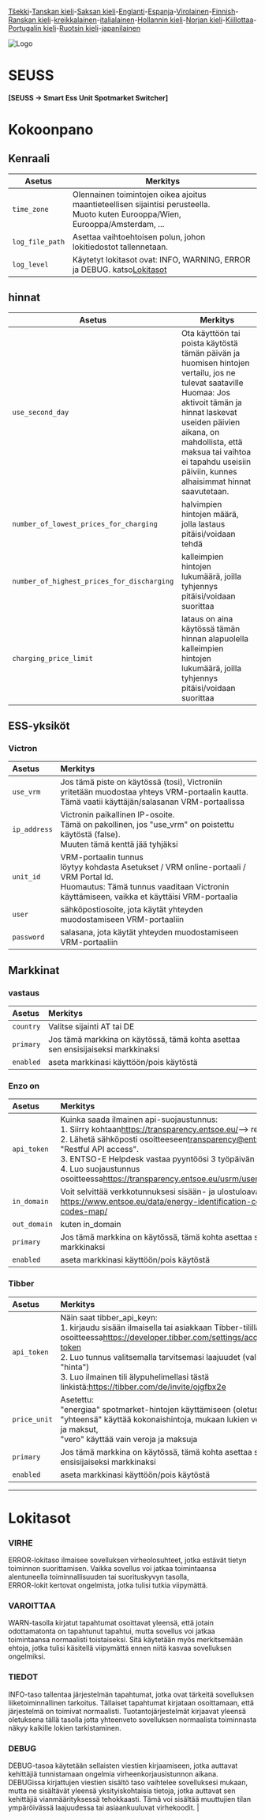 [Tšekki](README.cs.md)-[Tanskan kieli](README.da.md)-[Saksan kieli](README.de.md)-[Englanti](README.md)-[Espanja](README.es.md)-[Virolainen](README.et.md)-[Finnish](README.fi.md)-[Ranskan kieli](README.fr.md)-[kreikkalainen](README.el.md)-[italialainen](README.it.md)-[Hollannin kieli](README.nl.md)-[Norjan kieli](README.no.md)-[Kiillottaa](README.pl.md)-[Portugalin kieli](README.pt.md)-[Ruotsin kieli](README.sv.md)-[japanilainen](README.ja.md)

![Logo](views/static/images/logo-seuss.png?raw=true "SEUSS")

# SEUSS

#### [SEUSS -> Smart Ess Unit Spotmarket Switcher]

# Kokoonpano

## Kenraali

| Asetus          | Merkitys                                                                                                                             |
| --------------- | ------------------------------------------------------------------------------------------------------------------------------------ |
| `time_zone`     | Olennainen toimintojen oikea ajoitus maantieteellisen sijaintisi perusteella.<br/>Muoto kuten Eurooppa/Wien, Eurooppa/Amsterdam, ... |
| `log_file_path` | Asettaa vaihtoehtoisen polun, johon lokitiedostot tallennetaan.                                                                      |
| `log_level`     | Käytetyt lokitasot ovat: INFO, WARNING, ERROR ja DEBUG. katso[Lokitasot](#loglevels)                                                 |

## hinnat

| Asetus                                     | Merkitys                                                                                                                                                                                                                                                                                     |
| ------------------------------------------ | -------------------------------------------------------------------------------------------------------------------------------------------------------------------------------------------------------------------------------------------------------------------------------------------- |
| `use_second_day`                           | Ota käyttöön tai poista käytöstä tämän päivän ja huomisen hintojen vertailu, jos ne tulevat saataville<br/>Huomaa: Jos aktivoit tämän ja hinnat laskevat useiden päivien aikana, on mahdollista, että maksua tai vaihtoa ei tapahdu useisiin päiviin, kunnes alhaisimmat hinnat saavutetaan. |
| `number_of_lowest_prices_for_charging`     | halvimpien hintojen määrä, jolla lastaus pitäisi/voidaan tehdä                                                                                                                                                                                                                               |
| `number_of_highest_prices_for_discharging` | kalleimpien hintojen lukumäärä, joilla tyhjennys pitäisi/voidaan suorittaa                                                                                                                                                                                                                   |
| `charging_price_limit`                     | lataus on aina käytössä tämän hinnan alapuolella<br/>kalleimpien hintojen lukumäärä, joilla tyhjennys pitäisi/voidaan suorittaa                                                                                                                                                              |

## ESS-yksiköt

### Victron

| Asetus       | Merkitys                                                                                                                                                                                 |
| :----------- | :--------------------------------------------------------------------------------------------------------------------------------------------------------------------------------------- |
| `use_vrm`    | Jos tämä piste on käytössä (tosi), Victroniin yritetään muodostaa yhteys VRM-portaalin kautta.<br/>Tämä vaatii käyttäjän/salasanan VRM-portaalissa                                       |
| `ip_address` | Victronin paikallinen IP-osoite.<br/>Tämä on pakollinen, jos "use_vrm" on poistettu käytöstä (false).<br/>Muuten tämä kenttä jää tyhjäksi                                                |
| `unit_id`    | VRM-portaalin tunnus<br/>löytyy kohdasta Asetukset / VRM online-portaali / VRM Portal Id.<br/>Huomautus: Tämä tunnus vaaditaan Victronin käyttämiseen, vaikka et käyttäisi VRM-portaalia |
| `user`       | sähköpostiosoite, jota käytät yhteyden muodostamiseen VRM-portaaliin                                                                                                                     |
| `password`   | salasana, jota käytät yhteyden muodostamiseen VRM-portaaliin                                                                                                                             |

## Markkinat

### vastaus

| Asetus    | Merkitys                                                                         |
| :-------- | :------------------------------------------------------------------------------- |
| `country` | Valitse sijainti AT tai DE                                                       |
| `primary` | Jos tämä markkina on käytössä, tämä kohta asettaa sen ensisijaiseksi markkinaksi |
| `enabled` | aseta markkinasi käyttöön/pois käytöstä                                          |

### Enzo on

| Asetus       | Merkitys                                                                                                                                                                                                                                                                                                                                                                                                                     |
| :----------- | :--------------------------------------------------------------------------------------------------------------------------------------------------------------------------------------------------------------------------------------------------------------------------------------------------------------------------------------------------------------------------------------------------------------------------- |
| `api_token`  | Kuinka saada ilmainen api-suojaustunnus:<br/>1. Siirry kohtaan<https://transparency.entsoe.eu/>--> rekisteröidy ja luo tili<br/>2. Lähetä sähköposti osoitteeseen[transparency@entsoe.eu](mailto:transparency@entsoe.eu)otsikkorivillä "Restful API access".<br/>3. ENTSO-E Helpdesk vastaa pyyntöösi 3 työpäivän kuluessa.<br/>4. Luo suojaustunnus osoitteessa<https://transparency.entsoe.eu/usrm/user/myAccountSettings> |
| `in_domain`  | Voit selvittää verkkotunnuksesi sisään- ja ulostuloavaimesi osoitteessa:<br/><https://www.entsoe.eu/data/energy-identification-codes-eic/eic-area-codes-map/>                                                                                                                                                                                                                                                                |
| `out_domain` | kuten in_domain                                                                                                                                                                                                                                                                                                                                                                                                              |
| `primary`    | Jos tämä markkina on käytössä, tämä kohta asettaa sen ensisijaiseksi markkinaksi                                                                                                                                                                                                                                                                                                                                             |
| `enabled`    | aseta markkinasi käyttöön/pois käytöstä                                                                                                                                                                                                                                                                                                                                                                                      |

### Tibber

| Asetus       | Merkitys                                                                                                                                                                                                                                                                                                                           |
| :----------- | :--------------------------------------------------------------------------------------------------------------------------------------------------------------------------------------------------------------------------------------------------------------------------------------------------------------------------------- |
| `api_token`  | Näin saat tibber_api_keyn:<br/>1. kirjaudu sisään ilmaisella tai asiakkaan Tibber-tilillä osoitteessa<https://developer.tibber.com/settings/access-token><br/>2. Luo tunnus valitsemalla tarvitsemasi laajuudet (valitse "hinta")<br/>3. Luo ilmainen tili älypuhelimellasi tästä linkistä:<https://tibber.com/de/invite/ojgfbx2e> |
| `price_unit` | Asetettu:<br/>"energiaa" spotmarket-hintojen käyttämiseen (oletus),<br/>"yhteensä" käyttää kokonaishintoja, mukaan lukien verot ja maksut,<br/>"vero" käyttää vain veroja ja maksuja                                                                                                                                               |
| `primary`    | Jos tämä markkina on käytössä, tämä kohta asettaa sen ensisijaiseksi markkinaksi                                                                                                                                                                                                                                                   |
| `enabled`    | aseta markkinasi käyttöön/pois käytöstä                                                                                                                                                                                                                                                                                            |

* * *

# Lokitasot

### VIRHE

ERROR-lokitaso ilmaisee sovelluksen virheolosuhteet, jotka estävät tietyn toiminnon suorittamisen. Vaikka sovellus voi jatkaa toimintaansa alentuneella toiminnallisuuden tai suorituskyvyn tasolla,<br/>ERROR-lokit kertovat ongelmista, jotka tulisi tutkia viipymättä.

### VAROITTAA

WARN-tasolla kirjatut tapahtumat osoittavat yleensä, että jotain odottamatonta on tapahtunut
tapahtui, mutta sovellus voi jatkaa toimintaansa normaalisti toistaiseksi.
Sitä käytetään myös merkitsemään ehtoja, jotka tulisi käsitellä viipymättä ennen niitä
kasvaa sovelluksen ongelmiksi.

### TIEDOT

INFO-taso tallentaa järjestelmän tapahtumat, jotka ovat tärkeitä
sovelluksen liiketoiminnallinen tarkoitus. Tällaiset tapahtumat kirjataan osoittamaan, että järjestelmä on
toimivat normaalisti. Tuotantojärjestelmät kirjaavat yleensä oletuksena tällä tasolla
jotta yhteenveto sovelluksen normaalista toiminnasta näkyy kaikille
 lokien tarkistaminen.

### DEBUG

DEBUG-tasoa käytetään sellaisten viestien kirjaamiseen, jotka auttavat kehittäjiä tunnistamaan
ongelmia virheenkorjausistunnon aikana. DEBUGissa kirjattujen viestien sisältö
taso vaihtelee sovelluksesi mukaan, mutta ne sisältävät yleensä
yksityiskohtaisia ​​tietoja, jotka auttavat sen kehittäjiä vianmäärityksessä
tehokkaasti. Tämä voi sisältää muuttujien tilan ympäröivässä laajuudessa tai
asiaankuuluvat virhekoodit. |
